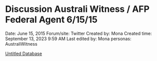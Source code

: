 # Discussion Australi Witness / AFP Federal Agent 6/15/15

Date: June 15, 2015
Forum/site: Twitter
Created by: Mona
Created time: September 13, 2023 9:59 AM
Last edited by: Mona
personas: AustraliWitness

[Untitled Database](Discussion%20Australi%20Witness%20AFP%20Federal%20Agent%206%2015%207f6976c6f4c64e818ebace406391875d/Untitled%20Database%202aa3acd1cb17406783ad8473ad1b67c5.csv)